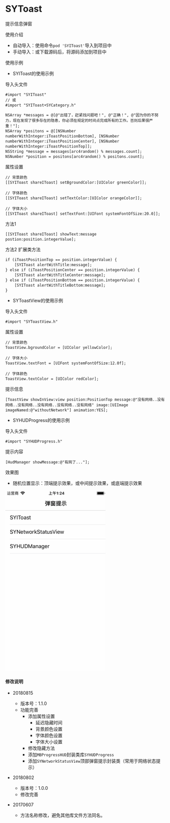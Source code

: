 # SYToast
提示信息弹窗


使用介绍 
  * 自动导入：使用命令`pod 'SYIToast'`导入到项目中
  * 手动导入：或下载源码后，将源码添加到项目中
  

使用示例

* SYIToast的使用示例

导入头文件
```
#import "SYIToast"
// 或
#import "SYIToast+SYCategory.h"
```

```
NSArray *messages = @[@"出错了，赶紧找问题吧！", @"正确！", @"因为你的不努力，现在发现了很多存在的隐患，你必须在规定的时间点完成所有的工作。否则后果很严重！"];
NSArray *positons = @[[NSNumber numberWithInteger:iToastPositionBottom], [NSNumber numberWithInteger:iToastPositionCenter], [NSNumber numberWithInteger:iToastPositionTop]];
NSString *message = messages[arc4random() % messages.count];
NSNumber *position = positons[arc4random() % positons.count];
```

属性设置
```
// 背景颜色
[[SYIToast shareIToast] setBgroundColor:[UIColor greenColor]];

// 字体颜色 
[[SYIToast shareIToast] setTextColor:[UIColor orangeColor]];

// 字体大小
[[SYIToast shareIToast] setTextFont:[UIFont systemFontOfSize:20.0]];
```

方法1
```
[[SYIToast shareIToast] showText:message postion:position.integerValue];
```

方法2 扩展类方法
```
if (iToastPositionTop == position.integerValue) {
    [SYIToast alertWithTitle:message];
} else if (iToastPositionCenter == position.integerValue) {
    [SYIToast alertWithTitleCenter:message];
} else if (iToastPositionBottom == position.integerValue) {
    [SYIToast alertWithTitleBottom:message];
}
```


* SYToastView的使用示例

导入头文件
```
#import "SYToastView.h"
```

属性设置
```
// 背景颜色
ToastView.bgroundColor = [UIColor yellowColor];

// 字体大小
ToastView.textFont = [UIFont systemFontOfSize:12.0f];

// 字体颜色
ToastView.textColor = [UIColor redColor];
```

提示信息
```
[ToastView showInView:view position:PositionTop message:@"没有网络..没有网络..没有网络..没有网络..没有网络..没有网络" image:[UIImage imageNamed:@"withoutNetwork"] animation:YES];
```

* SYHUDProgress的使用示例

导入头文件
```
#import "SYHUDProgress.h"
```

提示内容
```
[HudManager showMessage:@"有网了..."];
```


效果图

* 随机位置显示：顶端提示效果，或中间提示效果，或底端提示效果

![SYToast](./images/SYToast.gif) 


#### 修改说明
* 20180815
  * 版本号：1.1.0
  * 功能完善
    * 添加属性设置
      * 延迟隐藏时间
      * 背景颜色设置
      * 字体颜色设置
      * 字体大小设置
    * 修改隐藏方法
    * 添加`MBProgressHUD`封装类库`SYHUDProgress`
    * 添加`SYNetworkStatusView`顶部弹窗提示封装类（常用于网络状态提示）

* 20180802
  * 版本号：1.0.0
  * 修改完善
  
* 20170607
  * 方法名称修改，避免其他库文件方法同名。

